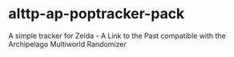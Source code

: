 # alttp-ap-poptracker-pack
A simple tracker for Zelda - A Link to the Past compatible with the Archipelago Multiworld Randomizer

